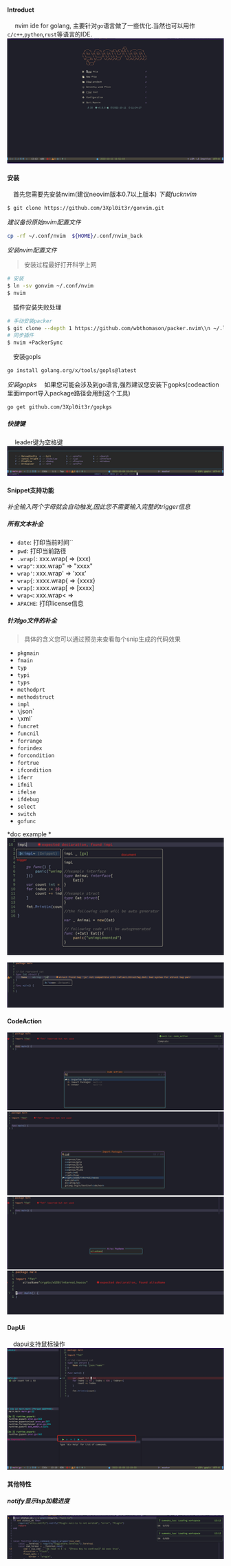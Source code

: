 
#### Introduct
&emsp; nvim ide for golang, 主要针对`go`语言做了一些优化.当然也可以用作`c/c++`,`python`,`rust`等语言的IDE.
![预览](./images/dashboard.jpg)

#### 安装
&emsp;首先您需要先安装nvim(建议neovim版本0.7以上版本)
*下载fucknvim*
```bash
$ git clone https://github.com/3Xpl0it3r/gonvim.git
```

*建议备份原始nvim配置文件*
```bash
cp -rf ~/.conf/nvim  ${HOME}/.conf/nvim_back
```

*安装nvim配置文件*
> 安装过程最好打开科学上网
```bash
# 安装
$ ln -sv gonvim ~/.conf/nvim
$ nvim
```

&emsp;插件安装失败处理
```bash
# 手动安装packer
$ git clone --depth 1 https://github.com/wbthomason/packer.nvim\\n ~/.local/share/nvim/site/pack/packer/start/packer.nvim
# 同步插件
$ nvim +PackerSync
```

&emsp;安装gopls
```bash
go install golang.org/x/tools/gopls@latest
```

*安装gopks*
&emsp;如果您可能会涉及到go语言,强烈建议您安装下gopks(codeaction里面import导入package路径会用到这个工具)
```bash 
go get github.com/3Xpl0it3r/gopkgs
```

##### 快捷键
&emsp; leader键为空格键
![](./images/which-key.jpg)


#### Snippet支持功能
*补全输入两个字母就会自动触发,因此您不需要输入完整的trigger信息*
##### 所有文本补全
- `date`:       打印当前时间``
- `pwd`:        打印当前路径
- `.wrap(`:     xxx.wrap(  =>  (xxx)
- `wrap"`:      xxx.wrap" => "xxxx"
- `wrap'`:      xxx.wrap' => 'xxx'
- `wrap{`:      xxxx.wrap{ => {xxxx}
- `wrap[`:      xxxx.wrap[ =>  [xxxx]
- `wrap<`:      xxx.wrap< => <xxx>
- `APACHE`:     打印license信息

##### 针对go文件的补全
> 具体的含义您可以通过预览来查看每个snip生成的代码效果
- `pkgmain` 
- `fmain`
- `typ`
- `typi`
- `typs`
- `methodprt`
- `methodstruct`
- `impl`
- `\`json`
- `\`xml`
- `funcret`
- `funcnil`
- `forrange`
- `forindex`
- `forcondition`
- `fortrue`
- `ifcondition`
- `iferr`
- `ifnil`
- `ifelse`
- `ifdebug`
- `select`
- `switch`
- `gofunc`

*doc example *
![doc_example](./images/snip_doc_example.jpg)

![](./images/snipcode_tag.jpg)


#### CodeAction
![codeaction](./images/code_action_import_1.jpg)
![codeaction](./images/code_action_import_2.jpg)
![codeaction](./images/code_action_import_3.jpg)
![codeaction](./images/code_action_import_5.jpg)


#### DapUi
&emsp;dapui支持鼠标操作
![](./images/dap-ui.jpg)


#### 其他特性

##### notify显示lsp加载进度
![](./images/notify_lsp_status.jpg)


